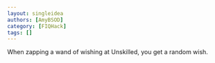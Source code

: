 ```yaml
---
layout: singleidea
authors: [AmyBSOD]
category: [FIQHack]
tags: []
---
```

When zapping a wand of wishing at Unskilled, you get a random wish.
